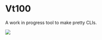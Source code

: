 # Vt100

A work in progress tool to make pretty CLIs.

<img src="https://github.com/solidiquis/dotfiles/blob/master/misc/vt100.png?raw=true">
